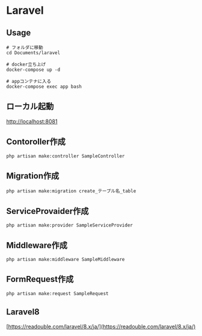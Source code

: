 # Laravel

## Usage
```terminal
# フォルダに移動
cd Documents/laravel 

# docker立ち上げ
docker-compose up -d

# appコンテナに入る
docker-compose exec app bash
```

## ローカル起動
[http://localhost:8081](http://localhost:8081)


## Contoroller作成
```
php artisan make:controller SampleController
```
## Migration作成
```
php artisan make:migration create_テーブル名_table
```
## ServiceProvaider作成
```
php artisan make:provider SampleServiceProvider
```
## Middleware作成
```
php artisan make:middleware SampleMiddleware
```
## FormRequest作成
```
php artisan make:request SampleRequest
```

## Laravel8
[https://readouble.com/laravel/8.x/ja/](https://readouble.com/laravel/8.x/ja/)
